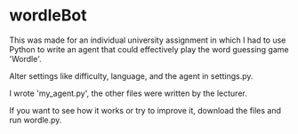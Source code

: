 # wordleBot
This was made for an individual university assignment in which I had to use Python to write an agent that could effectively play the word guessing game 'Wordle'.

Alter settings like difficulty, language, and the agent in settings.py.

I wrote 'my_agent.py', the other files were written by the lecturer.

If you want to see how it works or try to improve it, download the files and run wordle.py. 

